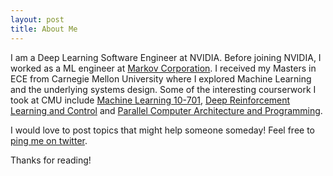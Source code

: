 ```yaml
---
layout: post
title: About Me
---
```

<!-- ## Introduction
 -->
I am a Deep Learning Software Engineer at NVIDIA. Before joining NVIDIA, I worked as a ML engineer at [Markov Corporation](https://level.ai/engineers/2019/1/27/j28w3xrp8m1x4xmkdw7zzkz2svq2j6). I received my Masters in ECE from Carnegie Mellon University where I explored Machine Learning and the underlying systems design. Some of the interesting courserwork I took at CMU include [Machine Learning 10-701](http://www.cs.cmu.edu/~mgormley/courses/10701-f16/),  [Deep Reinforcement Learning and Control](https://www.andrew.cmu.edu/course/10-703/) and [Parallel Computer Architecture and Programming](http://15418.courses.cs.cmu.edu/spring2017/).

<!-- My course list at CMU 

1. [Machine Learning 10-701](http://www.cs.cmu.edu/~mgormley/courses/10701-f16/) [Project Report](ML701_final_report.pdf)
2. Real-Time Embedded Systems
3. [Distributed Systems](http://www.cs.cmu.edu/~srini/15-440/syllabus.html)
4. Computer Architecture
5. Computer Vision
6. How to Write Fast Code


I worked under [Prof. Gary Overett](http://gary.overett.org) for my research work on Recurrent Attention Models. [Thesis Link](thesis.pdf) [Experiment Link](smnist.gif).

Before joining CMU for graduate studies, I had been working on building [Affordable Refreshable braille display](http://assistech.iitd.ernet.in/index.php). I completed my undergraduate studies from [Delhi College of Engineering](http://dtu.ac.in), where my undergraduate thesis focussed on Biological inspired circuits and systems.

I presented my work on using novel discrete memristor to develop applications such programmable analog circuits at MemTDAC workshop, HiPEAC Conference'14. [Paper Link](paper1.pdf)

 -->
<!-- ## Why
 -->
 I would love to post topics that might help someone someday!
Feel free to [ping me on twitter](https://twitter.com/parth_29).


Thanks for reading!

